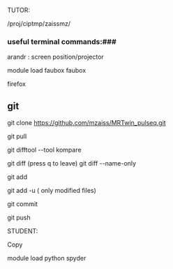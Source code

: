 TUTOR:

/proj/ciptmp/zaissmz/


 ### useful terminal commands:###

arandr : screen position/projector


module load faubox
faubox

firefox

## git ###


git clone https://github.com/mzaiss/MRTwin_pulseq.git 

git pull

git difftool --tool kompare

git diff 
(press q to leave)
git diff --name-only

git add

git add -u   ( only modified files)

git commit

git push


STUDENT: 

Copy 



module load python
spyder
